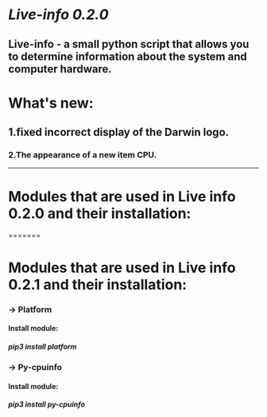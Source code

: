 ***Live-info 0.2.0***
=======
Live-info - a small python script that allows you to determine
information about the system and computer hardware.
--------------------------------------------------------------
# What's new:
## 1.fixed incorrect display of the Darwin logo.
### 2.The appearance of a new item CPU.
---------------------------------------------------------------
# Modules that are used in Live info 0.2.0 and their installation:
=======
# Modules that are used in Live info 0.2.1 and their installation:
### -> Platform
#### Install module:
##### pip3 install platform
### -> Py-cpuinfo
#### Install module:
##### pip3 install py-cpuinfo
